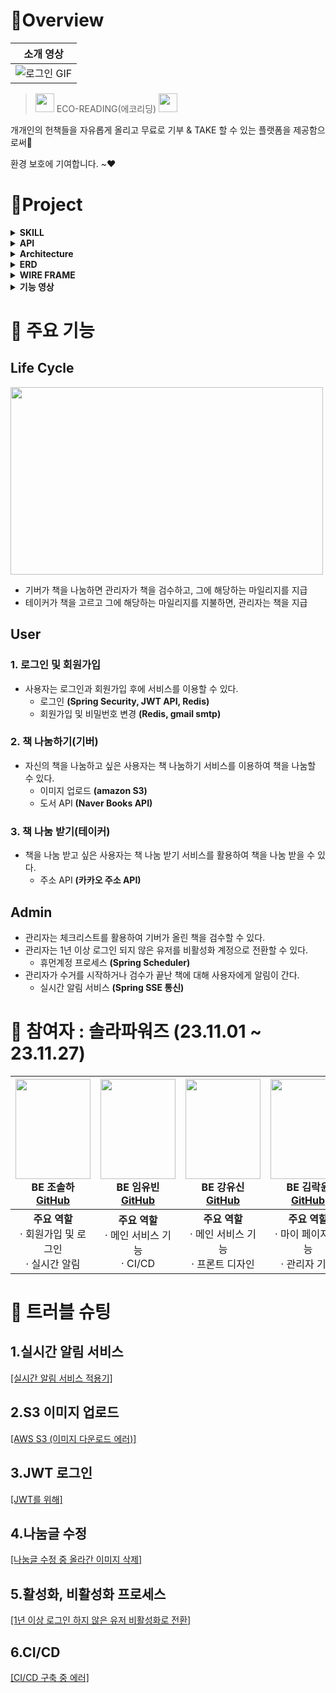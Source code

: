 #  🍳Overview

 
| 소개 영상 |
| :--------: |
| ![로그인 GIF](https://github.com/Team-Solar-Powers/eco_reading/assets/74632395/37aab975-6afe-48ab-b9f9-079981c37fd2)|






> <img src="https://github.com/Team-Solar-Powers/eco_reading/assets/74632395/0e157e21-c028-4ac6-9e3e-f5fd7b2c54db" width="30"> ECO-READING(에코리딩) <img src="https://github.com/Team-Solar-Powers/eco_reading/assets/74632395/0e157e21-c028-4ac6-9e3e-f5fd7b2c54db" width="30">


  개개인의 헌책들을 자유롭게 올리고 무료로 기부 & TAKE 할 수 있는 플랫폼을 제공함으로써👀
  
  환경 보호에 기여합니다. ~❤


 



#  🚩Project

<details>
<summary><strong>SKILL</strong></summary>
<div markdown="1">       

**[Front-end]**  
<img src="https://img.shields.io/badge/javascript-F7DF1E?style=for-the-badge&logo=javascript&logoColor=black"> 
<img src="https://img.shields.io/badge/bootstrap-7952B3?style=for-the-badge&logo=bootstrap&logoColor=white">
<img src="https://img.shields.io/badge/css-1572B6?style=for-the-badge&logo=css3&logoColor=white">
<img src="https://img.shields.io/badge/HTML5-E34F26?style=for-the-badge&logo=html5&logoColor=white" /> 
<img src="https://img.shields.io/badge/Thymeleaf-005F0F?style=for-the-badge&logo=thymeleaf&logoColor=white">


**[Back-end]**   
<img src="https://img.shields.io/badge/java%2011-007396?style=for-the-badge&logo=java&logoColor=white"> 
<img src="https://img.shields.io/badge/MySQL%208.0.2-4479A1?style=for-the-badge&logo=mysql&logoColor=white"> 
<img src="https://img.shields.io/badge/spring%20boot-6DB33F?style=for-the-badge&logo=springboot&logoColor=white">
<img src="https://img.shields.io/badge/spring%20security-6DB33F?style=for-the-badge&logo=springsecurity&logoColor=white">
<img src="https://img.shields.io/badge/apache%20tomcat-F8DC75?style=for-the-badge&logo=apachetomcat&logoColor=white"> 
<img src="https://img.shields.io/badge/JPA-005F0F?style=for-the-badge&logo=jpa&logoColor=white">
<img src="https://img.shields.io/badge/Redis-D82C20?style=for-the-badge&logo=redis&logoColor=white">



**[Tool & Environment]**  
<img src="https://img.shields.io/badge/github-181717?style=for-the-badge&logo=github&logoColor=white"> 
<img src="https://img.shields.io/badge/IntelliJ%20IDEA-CB5B8D?style=for-the-badge&logo=intellijidea&logoColor=white">
<img src="https://img.shields.io/badge/DataGrip-CB5B8D?style=for-the-badge&logo=datagrip&logoColor=white">
<img src="https://img.shields.io/badge/MySQL%20Workbench-4479A1?style=for-the-badge&logo=mysql&logoColor=white">
<img src="https://img.shields.io/badge/figma-F24E1E?style=for-the-badge&logo=figma&logoColor=white"> 
<img src="https://img.shields.io/badge/Postman-FF6C37?style=for-the-badge&logo=postman&logoColor=white">

**[CI/CD]**  
<img src="https://img.shields.io/badge/Docker-2496ED?style=for-the-badge&logo=docker&logoColor=white">
<img src="https://img.shields.io/badge/GitHub%20Actions-2088FF?style=for-the-badge&logo=githubactions&logoColor=white">
<img src="https://img.shields.io/badge/AWS%20Elastic%20Beanstalk-232F3E?style=for-the-badge&logo=amazonaws&logoColor=white">
<img src="https://img.shields.io/badge/AWS%20RDS-527FFF?style=for-the-badge&logo=amazonrds&logoColor=white">
<img src="https://img.shields.io/badge/AWS%20S3-569A31?style=for-the-badge&logo=amazons3&logoColor=white">
<img src="https://img.shields.io/badge/AWS%20EC2-FF9900?style=for-the-badge&logo=amazonec2&logoColor=white">


</div>
</details>

<details>
<summary><strong>API</strong></summary>
<div markdown="1">       

- **JWT(Jason Web Token)**: 회원 로그인 기능 활용 <img src="https://img.shields.io/badge/JWT-black?style=for-the-badge&logo=JSON%20web%20tokens&logoColor=white">
- **카카오 주소 검색**: 배송지 주소 입력을 돕기 위해 사용 <img align="center" src="https://img.shields.io/badge/Daum-FFCD00?style=for-the-badge&logo=kakao&logoColor=black" />
- **Gmail SMTP**: 회원 가입 확인, 비밀번호 찾기 등 이메일 서비스를 위해 사용 <img align="center" src="https://img.shields.io/badge/Gmail-D14836?style=for-the-badge&logo=gmail&logoColor=white" />
- **Naver Books API**: 책 정보 검색과 관련 데이터를 활용 
  <img src="https://img.shields.io/badge/Naver-03C75A?style=for-the-badge&logo=naver&logoColor=white">
  
- **OAuth 2.0 카카오 소셜 로그인**: 사용자 인증 및 로그인 기능을 위해 사용
  <img src="https://img.shields.io/badge/OAuth%202.0%20Kakao-FFCD00?style=for-the-badge&logo=kakao&logoColor=black">

- **AWS S3**: 데이터 저장 및 관리를 위해 사용 <img src="https://img.shields.io/badge/AWS%20S3-569A31?style=for-the-badge&logo=amazons3&logoColor=white">

- **SSE Emitter**: 실시간 데이터 스트리밍 및 알림 기능을 위해 사용 <img src="https://img.shields.io/badge/SSE%20Emitter-007396?style=for-the-badge&logo=streaming&logoColor=white">


  


</div>
</details>

<details>
<summary><strong>Architecture</strong></summary>
<div markdown="1">       

![image](https://github.com/Team-Solar-Powers/eco_reading/assets/74632395/a73a80ec-aee2-46c9-bae8-f4e972b5f969)



</div>
</details>

<details>
<summary><strong>ERD</strong></summary>
<div markdown="1">       

![image](https://github.com/Team-Solar-Powers/eco_reading/assets/74632395/ab3c3bae-eb1c-4f6f-a341-46d8a70489bf)



</div>
</details>


<details>
<summary><strong>WIRE FRAME</strong></summary>
<div markdown="1">  
  
![image](https://github.com/Team-Solar-Powers/eco_reading/assets/74632395/0fe1bab7-0319-4ceb-ad37-411c3f078ba0)


[피그마 링크 입니다.](https://www.figma.com/file/rxLKOIfFVjn3o0MMHGPFzD/checkcheck?type=design&node-id=0-1&mode=design)

</div>
</details>

<details>
<summary><strong>기능 영상</strong></summary>
<div markdown="1">       

| 회원가입 기능 | 로그인 기능 |
| :--------: | :--------: |
| ![회원가입기능](https://github.com/Team-Solar-Powers/eco_reading/assets/140530127/dd00d3eb-c39d-4e47-b9fd-65b3a58442e8)|![로그인기능](https://github.com/Team-Solar-Powers/eco_reading/assets/140530127/7ab1671d-45df-49cf-a129-bc1032655712)|
|**소셜로그인 기능**|**아이디/패스워드찾기 기능**|
| ![카카오소셜로그인](https://github.com/Team-Solar-Powers/eco_reading/assets/140530127/069e5e1a-c59e-4dc5-825a-1bfb1a35a08d)|![아이디패스워드찾기](https://github.com/Team-Solar-Powers/eco_reading/assets/140530127/3c583ae8-edcf-4d87-aaaa-1a307c63603a)|
|**나눔글 등록 기능**|**나눔글 수정/삭제 기능**|
| ![나눔글등록](https://github.com/Team-Solar-Powers/eco_reading/assets/140530127/8c51af07-9f44-42b3-8acc-9ce85bf4d9d5)|![나눔글수정삭제](https://github.com/Team-Solar-Powers/eco_reading/assets/140530127/3add529f-de1b-499d-8be7-2de0dd15d35f)|
|**나눔받기 기능**|**나눔글 검색 기능**|
| ![나눔받기](https://github.com/Team-Solar-Powers/eco_reading/assets/140530127/a9e162d6-df5c-42a6-bda3-738549945583)|![검색](https://github.com/Team-Solar-Powers/eco_reading/assets/140530127/1c96f8b6-5553-49a1-b709-8ef4b4481fa3)|
|**마이페이지 기능**|**(관리자) 도서 수거/검수/알림 기능**|
| ![마이페이지](https://github.com/Team-Solar-Powers/eco_reading/assets/140530127/983389d0-6888-45c5-90c0-14b38c3ed795)|![수거검수알림](https://github.com/Team-Solar-Powers/eco_reading/assets/140530127/0bcd3c39-55ff-418d-b260-f717d690bd7d)|
|**(관리자) 전체 유저관리 기능**|**(관리자) 전체 나눔글관리 기능**|
| ![유저관리](https://github.com/Team-Solar-Powers/eco_reading/assets/140530127/81063717-f6d5-4a44-b07b-0df4652cc9e7)|![나눔글관리](https://github.com/Team-Solar-Powers/eco_reading/assets/140530127/a036ad3f-db55-4ae0-99ab-a803e17ab880)|

</div>
</details>

#  📍 주요 기능

 ## **Life Cycle**
<img src="https://github.com/Team-Solar-Powers/eco_reading/assets/141232792/fc819e75-cd8f-4fe3-abde-8f440b4f56af" width="500" height="300">

- 기버가 책을 나눔하면 관리자가 책을 검수하고, 그에 해당하는 마일리지를 지급
- 테이커가 책을 고르고 그에 해당하는 마일리지를 지불하면, 관리자는 책을 지급

## **User**
### 1. 로그인 및 회원가입
- 사용자는 로그인과 회원가입 후에 서비스를 이용할 수 있다.
  - 로그인 **(Spring Security, JWT API, Redis)**
  - 회원가입 및 비밀번호 변경 **(Redis, gmail smtp)**


### 2. 책 나눔하기(기버)
- 자신의 책을 나눔하고 싶은 사용자는 책 나눔하기 서비스를 이용하여 책을 나눔할 수 있다.
  - 이미지 업로드 **(amazon S3)**
  - 도서 API **(Naver Books API)**

### 3. 책 나눔 받기(테이커)
- 책을 나눔 받고 싶은 사용자는 책 나눔 받기 서비스를 활용하여 책을 나눔 받을 수 있다.
  - 주소 API **(카카오 주소 API)**


 ## **Admin**
 - 관리자는 체크리스트를 활용하여 기버가 올린 책을 검수할 수 있다.
 - 관리자는 1년 이상 로그인 되지 않은 유저를 비활성화 계정으로 전환할 수 있다.
   -   휴먼계정 프로세스 **(Spring Scheduler)**
 - 관리자가 수거를 시작하거나 검수가 끝난 책에 대해 사용자에게 알림이 간다.
   - 실시간 알림 서비스 **(Spring SSE 통신)**




#  🚀 참여자 : 솔라파워즈 (23.11.01 ~ 23.11.27)


|<img src="https://github.com/Team-Solar-Powers/eco_reading/assets/74632395/c5259aff-07fe-4837-81a1-be5226d184b1" width="120" height="160"/><br/>BE 조솔하 <a href="https://github.com/josolha">GitHub</a>|<img src="https://github.com/Team-Solar-Powers/eco_reading/assets/74632395/4ddcd83d-4c48-4575-a5e6-ad30735fa1e8" width="120" height="160"/><br/>BE 임유빈 <a href="https://github.com/yubin-im">GitHub</a>|<img src="https://github.com/Team-Solar-Powers/eco_reading/assets/74632395/5ad2d7ab-16af-485d-a650-44cb5f833b6f" width="120" height="160"/><br/>BE 강유신 <a href="https://github.com/simidot">GitHub</a>|<img src="https://github.com/Team-Solar-Powers/eco_reading/assets/74632395/366dd0fa-6e4e-4064-94d6-c17ded5662e2" width="120" height="160"/><br/>BE 김락윤 <a href="https://github.com/rakyun1">GitHub</a>|
|:---:|:---:|:---:|:---:|
| <strong>주요 역할</strong> <br> &middot; 회원가입 및 로그인 <br> &middot; 실시간 알림|<strong>주요 역할</strong> <br> &middot; 메인 서비스 기능 <br> &middot; CI/CD | <strong>주요 역할</strong> <br> &middot; 메인 서비스 기능 <br> &middot; 프론트 디자인 | <strong>주요 역할</strong> <br> &middot; 마이 페이지 기능 <br> &middot; 관리자 기능|




#  💊 트러블 슈팅
## 1.실시간 알림 서비스
[ [실시간 알림 서비스 적용기] ](https://josolha.tistory.com/36)

## 2.S3 이미지 업로드
[ [AWS S3 (이미지 다운로드 에러)] ](https://josolha.tistory.com/35)

## 3.JWT 로그인
[ [JWT를 위해] ](https://josolha.tistory.com/28)

## 4.나눔글 수정
[ [나눔글 수정 중 올라간 이미지 삭제] ](https://www.notion.so/rakyun/e6b65542efdf443cade7229cf397e7d6)

## 5.활성화, 비활성화 프로세스
[[1년 이상 로그인 하지 않은 유저 비활성화로 전환]](https://www.notion.so/rakyun/44d6245c8db24fb0bf1b22ee2268fe86)

## 6.CI/CD
[[CI/CD 구축 중 에러]](https://unleashed-fire-109.notion.site/CI-CD-c41ffbccb5794007abbb4431cb7530f3?pvs=4)

